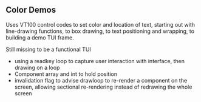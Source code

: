 ## Color Demos

Uses VT100 control codes to set color and location of text, starting out with line-drawing functions, to box drawing, to text positioning and wrapping, to building a demo TUI frame. 

Still missing to be a functional TUI 
- using a readkey loop to capture user interaction with interface, then drawing on a loop
- Component array and int to hold position
- invalidation flag to advise drawloop to re-render a component on the screen, allowing sectional re-rendering instead of redrawing the whole screen
